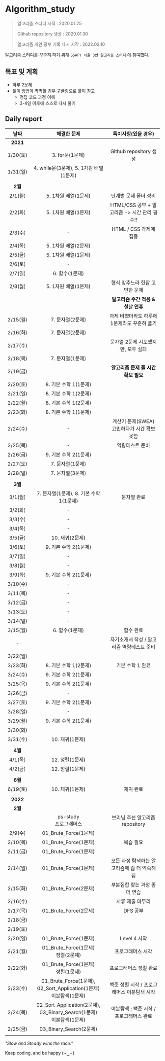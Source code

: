 # Algorithm_study

> 알고리즘 스터디 시작 : 2020.01.25
>
> Github repository 생성 : 2020.01.30
>
> 알고리즘 개인 공부 기록 다시 시작 : 2022.02.10



~~알고리즘 스터디를 꾸준히 하기 위해 `SSAFY 서울 3반 알고리즘 스터디` 에 참여했다.~~



## 목표 및 계획

- 하루 2문제
- 풀이 방법이 막막할 경우 구글링으로 풀이 참고
  - 정답 코드 과정 이해
  - 3-4일 이후에 스스로 다시 풀기




## Daily report

|   날짜   |                         해결한 문제                          |             특이사항(있을 경우)              |
| :------: | :----------------------------------------------------------: | :------------------------------------------: |
| **2021** |                                                              |                                              |
| 1/30(토) |                       3. for문(1문제)                        |            Github repository 생성            |
| 1/31(일) |           4. while문(3문제), 5. 1차원 배열(1문제)            |                                              |
|          |                                                              |                                              |
| **2월**  |                                                              |                                              |
| 2/1(월)  |                     5. 1차원 배열(1문제)                     |            단계별 문제 폴더 정리             |
| 2/2(화)  |                     5. 1차원 배열(1문제)                     | HTML/CSS 공부 + 알고리즘 -> 시간 관리 필수!! |
| 2/3(수)  |                              -                               |            HTML / CSS 과제에 집중            |
| 2/4(목)  |                     5. 1차원 배열(2문제)                     |                                              |
| 2/5(금)  |                     5. 1차원 배열(1문제)                     |                                              |
| 2/6(토)  |                              -                               |                                              |
| 2/7(일)  |                        6. 함수(1문제)                        |                                              |
| 2/8(월)  |                     5. 1차원 배열(1문제)                     |        형식 맞추느라 한참 고민한 문제        |
|          |                                                              |      **알고리즘 주간 적응 & 설날 연휴**      |
| 2/15(월) |                       7. 문자열(2문제)                       | 과제 바쁘더라도 하루에 1문제라도 꾸준히 풀기 |
| 2/16(화) |                       7. 문자열(2문제)                       |                                              |
| 2/17(수) |                                                              |      문자열 2문제 시도했지만, 모두 실패      |
| 2/18(목) |                       7. 문자열(1문제)                       |                                              |
| 2/19(금) |                                                              |     **알고리즘 문제 풀 시간 확보 필요**      |
| 2/20(토) |                    8. 기본 수학 1(1문제)                     |                                              |
| 2/21(일) |                    8. 기본 수학 1(2문제)                     |                                              |
| 2/22(월) |                    8. 기본 수학 1(2문제)                     |                                              |
| 2/23(화) |                    8. 기본 수학 1(1문제)                     |                                              |
| 2/24(수) |                              -                               | 계산기 문제(SWEA) 고민하다가 시간 확보 못함  |
| 2/25(목) |                              -                               |               역량테스트 준비                |
| 2/26(금) |                    9. 기본 수학 2(1문제)                     |                                              |
| 2/27(토) |                       7. 문자열(1문제)                       |                                              |
| 2/28(일) |                       7. 문자열(3문제)                       |                                              |
|          |                                                              |                                              |
| **3월**  |                                                              |                                              |
| 3/1(월)  |           7. 문자열(1문제), 8. 기본 수학 1(1문제)            |                 문자열 완료                  |
| 3/2(화)  |                              -                               |                                              |
| 3/3(수)  |                              -                               |                                              |
| 3/4(목)  |                              -                               |                                              |
| 3/5(금)  |                       10. 재귀(2문제)                        |                                              |
| 3/6(토)  |                    9. 기본 수학 2(1문제)                     |                                              |
| 3/7(일)  |                              -                               |                                              |
| 3/8(월)  |                              -                               |                                              |
| 3/9(화)  |                    9. 기본 수학 2(1문제)                     |                                              |
| 3/10(수) |                              -                               |                                              |
| 3/11(목) |                              -                               |                                              |
| 3/12(금) |                              -                               |                                              |
| 3/13(토) |                              -                               |                                              |
| 3/14(일) |                              -                               |                                              |
| 3/15(월) |                        6. 함수(1문제)                        |                  함수 완료                   |
|    -     |                                                              |  자기소개서 작성 / 알고리즘 역량테스트 준비  |
| 3/22(월) |                                                              |                                              |
| 3/23(화) |                    8. 기본 수학 1(2문제)                     |               기본 수학 1 완료               |
| 3/24(수) |                    9. 기본 수학 2(1문제)                     |                                              |
| 3/25(목) |                    9. 기본 수학 2(1문제)                     |                                              |
| 3/26(금) |                              -                               |                                              |
| 3/27(토) |                    9. 기본 수학 2(1문제)                     |                                              |
| 3/28(일) |                              -                               |                                              |
| 3/29(월) |                    9. 기본 수학 2(1문제)                     |                                              |
| 3/30(화) |                                                              |                                              |
| 3/31(수) |                       10. 재귀(1문제)                        |                                              |
|          |                                                              |                                              |
| **4월**  |                                                              |                                              |
| 4/1(목)  |                       12. 정렬(1문제)                        |                                              |
| 4/2(금)  |                       12. 정렬(1문제)                        |                                              |
|          |                                                              |                                              |
| **6월**  |                                                              |                                              |
| 6/19(토) |                       10. 재귀(1문제)                        |                  재귀 완료                   |
|          |                                                              |                                              |
| **2022** |                                                              |                                              |
| **2월**  |                                                              |                                              |
|          |                  ps-study<br />프로그래머스                  |       브리님 추천 알고리즘 repository        |
| 2/9(수)  |                    01_Brute_Force(1문제)                     |                                              |
| 2/10(목) |                    01_Brute_Force(1문제)                     |                  복습 필요                   |
| 2/11(금) |                    01_Brute_Force(1문제)                     |                                              |
| 2/14(월) |                    01_Brute_Force(1문제)                     | 모든 과정 탐색하는 알고리즘에 좀 더 익숙해짐 |
| 2/15(화) |                    01_Brute_Force(2문제)                     |        부분집합 찾는 과정 좀 더 연습         |
| 2/16(수) |                                                              |               서류 제출 마무리               |
| 2/17(목) |                    01_Brute_Force(2문제)                     |                   DFS 공부                   |
| 2/18(금) |                                                              |                                              |
| 2/19(토) |                                                              |                                              |
| 2/20(일) |                    01_Brute_Force(1문제)                     |                 Level 4 시작                 |
| 2/21(월) |            01_Brute_Force(1문제)<br />정렬(2문제)            |              프로그래머스 시작               |
| 2/22(화) |            01_Brute_Force(1문제)<br />정렬(1문제)            |            프로그래머스 정렬 완료            |
| 2/23(수) | 01_Brute_Force(1문제), 02_Sort_Application(1문제)<br />이분탐색(1문제) | 백준 정렬 시작 / 프로그래머스 이분탐색 시작  |
| 2/24(목) | 02_Sort_Application(2문제), 03_Binary_Search(1문제)<br />이분탐색(1문제) |   이분탐색 : 백준 시작 / 프로그래머스 완료   |
| 2/25(금) |                   03_Binary_Search(2문제)                    |                                              |
|          |                                                              |                                              |





*"Slow and Steady wins the race."* 

Keep coding, and be happy (¬‿¬)